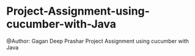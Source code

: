 # Project-Assignment-using-cucumber-with-Java
@Author: Gagan Deep Prashar
Project Assignment using cucumber with Java
